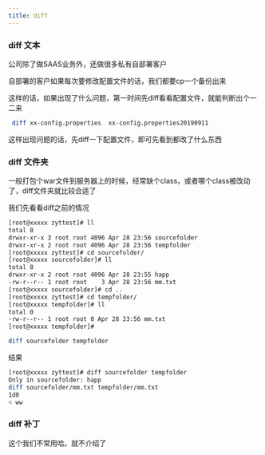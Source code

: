 ```yaml
---
title: diff
---
```

### diff 文本
公司除了做SAAS业务外，还做很多私有自部署客户

自部署的客户如果每次要修改配置文件的话，我们都要cp一个备份出来

这样的话，如果出现了什么问题，第一时间先diff看看配置文件，就能判断出个一二来

``` bash
 diff xx-config.properties  xx-config.properties20190911
```

这样出现问题的话，先diff一下配置文件，即可先看到都改了什么东西
### diff 文件夹
一般打包个war文件到服务器上的时候，经常缺个class，或者哪个class被改动了，diff文件夹就比较合适了

我们先看看diff之前的情况

``` bash
[root@xxxxx zyttest]# ll
total 8
drwxr-xr-x 3 root root 4096 Apr 28 23:56 sourcefolder
drwxr-xr-x 2 root root 4096 Apr 28 23:56 tempfolder
[root@xxxxx zyttest]# cd sourcefolder/
[root@xxxxx sourcefolder]# ll
total 8
drwxr-xr-x 2 root root 4096 Apr 28 23:55 happ
-rw-r--r-- 1 root root    3 Apr 28 23:56 mm.txt
[root@xxxxx sourcefolder]# cd ..
[root@xxxxx zyttest]# cd tempfolder/
[root@xxxxx tempfolder]# ll
total 0
-rw-r--r-- 1 root root 0 Apr 28 23:56 mm.txt
[root@xxxxx tempfolder]# 
```
``` bash
diff sourcefolder tempfolder
```

结果
``` bash
[root@xxxxx zyttest]# diff sourcefolder tempfolder
Only in sourcefolder: happ
diff sourcefolder/mm.txt tempfolder/mm.txt
1d0
< ww
```

### diff 补丁
这个我们不常用哈。就不介绍了